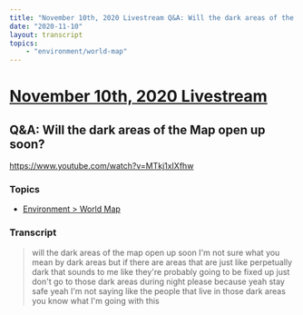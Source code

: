 ```yaml
---
title: "November 10th, 2020 Livestream Q&A: Will the dark areas of the Map open up soon?"
date: "2020-11-10"
layout: transcript
topics:
    - "environment/world-map"
---
```

# [November 10th, 2020 Livestream](../2020-11-10.md)
## Q&A: Will the dark areas of the Map open up soon?
https://www.youtube.com/watch?v=MTkj1xIXfhw

### Topics
* [Environment > World Map](../topics/environment/world-map.md)

### Transcript

> will the dark areas of the map open up soon I'm not sure what you mean by dark areas but if there are areas that are just like perpetually dark that sounds to me like they're probably going to be fixed up just don't go to those dark areas during night please because yeah stay safe yeah I'm not saying like the people that live in those dark areas you know what I'm going with this
